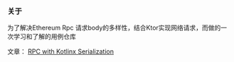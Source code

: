 ### 关于
为了解决Ethereum Rpc 请求body的多样性，结合Ktor实现网络请求，而做的一次学习和了解的用例仓库

文章：
[RPC with Kotlinx Serialization](https://www.dejinlu.com/posts/2022/06/08/ed292b98)
